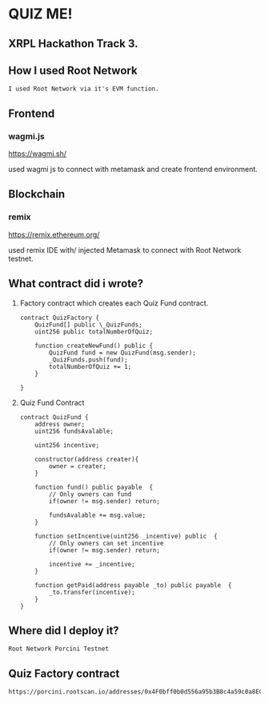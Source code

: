 # QUIZ ME!

## XRPL Hackathon Track 3.

## How I used Root Network

    I used Root Network via it's EVM function.

## Frontend

### wagmi.js

https://wagmi.sh/

used wagmi js to connect with metamask and create frontend environment.

## Blockchain

### remix

https://remix.ethereum.org/

used remix IDE with/ injected Metamask to connect with Root Network testnet.

## What contract did i wrote?

1.  Factory contract which creates each Quiz Fund contract.

        contract QuizFactory {
            QuizFund[] public \_QuizFunds;
            uint256 public totalNumberOfQuiz;

            function createNewFund() public {
                QuizFund fund = new QuizFund(msg.sender);
                _QuizFunds.push(fund);
                totalNumberOfQuiz += 1;
            }

        }

2.  Quiz Fund Contract

        contract QuizFund {
            address owner;
            uint256 fundsAvalable;

            uint256 incentive;

            constructor(address creater){
                owner = creater;
            }

            function fund() public payable  {
                // Only owners can fund
                if(owner != msg.sender) return;

                fundsAvalable += msg.value;
            }

            function setIncentive(uint256 _incentive) public  {
                // Only owners can set incentive
                if(owner != msg.sender) return;

                incentive += _incentive;
            }

            function getPaid(address payable _to) public payable  {
                _to.transfer(incentive);
            }
        }

## Where did I deploy it?

    Root Network Porcini Testnet

## Quiz Factory contract

    https://porcini.rootscan.io/addresses/0x4F0bff0b0d556a95b3B8c4a59c0a8EC4E857A182
